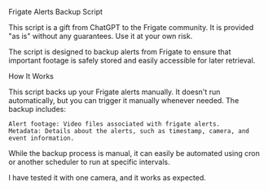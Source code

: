 Frigate Alerts Backup Script

This script is a gift from ChatGPT to the Frigate community. It is provided "as is" without any guarantees. Use it at your own risk.

The script is designed to backup alerts from Frigate to ensure that important footage is safely stored and easily accessible for later retrieval.

How It Works

This script backs up your Frigate alerts manually. It doesn't run automatically, but you can trigger it manually whenever needed. The backup includes:

    Alert footage: Video files associated with frigate alerts.
    Metadata: Details about the alerts, such as timestamp, camera, and event information.

While the backup process is manual, it can easily be automated using cron or another scheduler to run at specific intervals.

I have tested it with one camera, and it works as expected.

